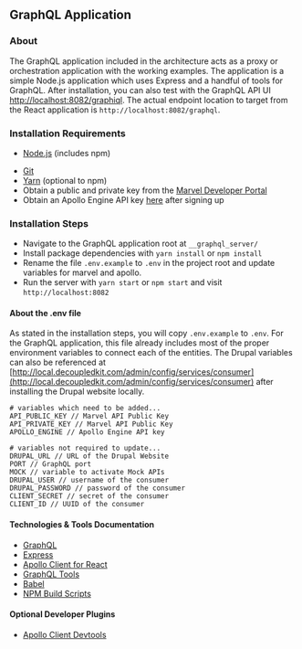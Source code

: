 
## GraphQL Application

### About 

The GraphQL application included in the architecture acts as a proxy or orchestration application with the working examples. The application is a simple Node.js application which uses Express and a handful of tools for GraphQL.  After installation, you can also test with the GraphQL API UI <a href="http://localhost:8082/graphiql">http://localhost:8082/graphiql</a>. The actual endpoint location to target from the React application is `http://localhost:8082/graphql`. 

### Installation Requirements

- [Node.js](https://nodejs.org) (includes npm)
<!--- [Composer](https://getcomposer.org)-->
- [Git](https://git-scm.com/downloads)
- [Yarn](https://yarnpkg.com) (optional to npm)
- Obtain a public and private key from the [Marvel Developer Portal](https://developer.marvel.com) 
- Obtain an Apollo Engine API key [here](http://engine.apollographql.com) after signing up


### Installation Steps

- Navigate to the GraphQL application root at `__graphql_server/`
- Install package dependencies with `yarn install` or `npm install`
- Rename the file `.env.example` to `.env` in the project root and update variables for marvel and apollo. 
- Run the server with `yarn start` or `npm start` and visit `http://localhost:8082`

#### About the .env file

As stated in the installation steps, you will copy `.env.example` to `.env`. For the GraphQL application, this file already includes most of the proper environment variables to connect each of the entities. The Drupal variables can also be referenced at [http://local.decoupledkit.com/admin/config/services/consumer](http://local.decoupledkit.com/admin/config/services/consumer) after installing the Drupal website locally.


```
# variables which need to be added... 
API_PUBLIC_KEY // Marvel API Public Key
API_PRIVATE_KEY // Marvel API Public Key
APOLLO_ENGINE // Apollo Engine API key

# variables not required to update...  
DRUPAL_URL // URL of the Drupal Website
PORT // GraphQL port 
MOCK // variable to activate Mock APIs
DRUPAL_USER // username of the consumer 
DRUPAL_PASSWORD // password of the consumer 
CLIENT_SECRET // secret of the consumer
CLIENT_ID // UUID of the consumer
```

#### Technologies & Tools Documentation 

- [GraphQL](https://graphql.org/)
- [Express](https://expressjs.com)
- [Apollo Client for React](https://www.apollographql.com/docs/react/)
- [GraphQL Tools](https://github.com/apollographql/graphql-tools)
- [Babel](https://babeljs.io/)
- [NPM Build Scripts](https://docs.npmjs.com/misc/scripts)


#### Optional Developer Plugins

<!--- [React Developer Tools](https://chrome.google.com/webstore/detail/react-developer-tools/fmkadmapgofadopljbjfkapdkoienihi?hl=en)
- [Redux DevTools for Chrome](https://chrome.google.com/webstore/detail/redux-devtools/lmhkpmbekcpmknklioeibfkpmmfibljd?hl=en) -->
- [Apollo Client Devtools](https://github.com/apollographql/apollo-client-devtools)

